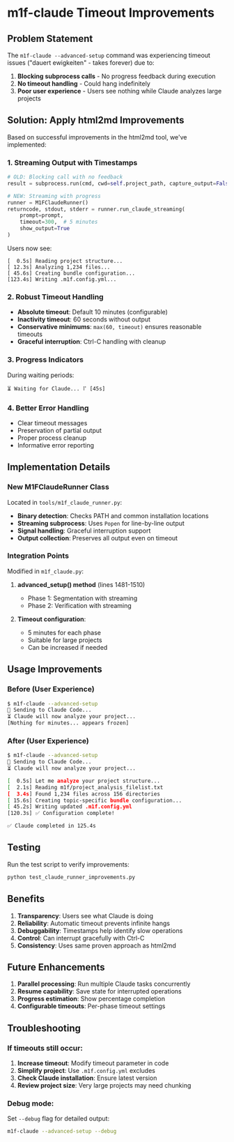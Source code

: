# m1f-claude Timeout Improvements

## Problem Statement

The `m1f-claude --advanced-setup` command was experiencing timeout issues ("dauert ewigkeiten" - takes forever) due to:

1. **Blocking subprocess calls** - No progress feedback during execution
2. **No timeout handling** - Could hang indefinitely  
3. **Poor user experience** - Users see nothing while Claude analyzes large projects

## Solution: Apply html2md Improvements

Based on successful improvements in the html2md tool, we've implemented:

### 1. Streaming Output with Timestamps

```python
# OLD: Blocking call with no feedback
result = subprocess.run(cmd, cwd=self.project_path, capture_output=False, text=True)

# NEW: Streaming with progress
runner = M1FClaudeRunner()
returncode, stdout, stderr = runner.run_claude_streaming(
    prompt=prompt,
    timeout=300,  # 5 minutes
    show_output=True
)
```

Users now see:
```
[  0.5s] Reading project structure...
[ 12.3s] Analyzing 1,234 files...
[ 45.6s] Creating bundle configuration...
[123.4s] Writing .m1f.config.yml...
```

### 2. Robust Timeout Handling

- **Absolute timeout**: Default 10 minutes (configurable)
- **Inactivity timeout**: 60 seconds without output
- **Conservative minimums**: `max(60, timeout)` ensures reasonable timeouts
- **Graceful interruption**: Ctrl-C handling with cleanup

### 3. Progress Indicators

During waiting periods:
```
⏳ Waiting for Claude... ⠏ [45s]
```

### 4. Better Error Handling

- Clear timeout messages
- Preservation of partial output
- Proper process cleanup
- Informative error reporting

## Implementation Details

### New M1FClaudeRunner Class

Located in `tools/m1f_claude_runner.py`:

- **Binary detection**: Checks PATH and common installation locations
- **Streaming subprocess**: Uses `Popen` for line-by-line output
- **Signal handling**: Graceful interruption support
- **Output collection**: Preserves all output even on timeout

### Integration Points

Modified in `m1f_claude.py`:

1. **advanced_setup() method** (lines 1481-1510)
   - Phase 1: Segmentation with streaming
   - Phase 2: Verification with streaming

2. **Timeout configuration**:
   - 5 minutes for each phase
   - Suitable for large projects
   - Can be increased if needed

## Usage Improvements

### Before (User Experience)
```bash
$ m1f-claude --advanced-setup
🤖 Sending to Claude Code...
⏳ Claude will now analyze your project...
[Nothing for minutes... appears frozen]
```

### After (User Experience)  
```bash
$ m1f-claude --advanced-setup
🤖 Sending to Claude Code...
⏳ Claude will now analyze your project...

[  0.5s] Let me analyze your project structure...
[  2.1s] Reading m1f/project_analysis_filelist.txt
[  3.4s] Found 1,234 files across 156 directories
[ 15.6s] Creating topic-specific bundle configuration...
[ 45.2s] Writing updated .m1f.config.yml
[120.3s] ✅ Configuration complete!

✅ Claude completed in 125.4s
```

## Testing

Run the test script to verify improvements:
```bash
python test_claude_runner_improvements.py
```

## Benefits

1. **Transparency**: Users see what Claude is doing
2. **Reliability**: Automatic timeout prevents infinite hangs  
3. **Debuggability**: Timestamps help identify slow operations
4. **Control**: Can interrupt gracefully with Ctrl-C
5. **Consistency**: Uses same proven approach as html2md

## Future Enhancements

1. **Parallel processing**: Run multiple Claude tasks concurrently
2. **Resume capability**: Save state for interrupted operations
3. **Progress estimation**: Show percentage completion
4. **Configurable timeouts**: Per-phase timeout settings

## Troubleshooting

### If timeouts still occur:

1. **Increase timeout**: Modify timeout parameter in code
2. **Simplify project**: Use `.m1f.config.yml` excludes
3. **Check Claude installation**: Ensure latest version
4. **Review project size**: Very large projects may need chunking

### Debug mode:

Set `--debug` flag for detailed output:
```bash
m1f-claude --advanced-setup --debug
```